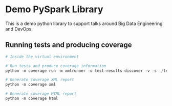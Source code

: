 # Demo PySpark Library

This is a demo python library to support talks around Big Data Engineering and DevOps.

## Running tests and producing coverage

```powershell
# Inside the virtual environment

# Run tests and produce coverage information
python -m coverage run -m xmlrunner -o test-results discover -v -s ./tests -p test_*.py

# Generate coverage XML report
python -m coverage xml

# Generate coverage HTML report
python -m coverage html
```